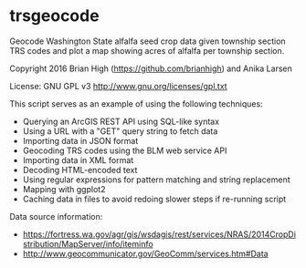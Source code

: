 # trsgeocode

Geocode Washington State alfalfa seed crop data given township
section TRS codes and plot a map showing acres of alfalfa per
township section. 

Copyright 2016 Brian High (https://github.com/brianhigh) and
Anika Larsen

License: GNU GPL v3 http://www.gnu.org/licenses/gpl.txt

This script serves as an example of using the following techniques:

* Querying an ArcGIS REST API using SQL-like syntax
* Using a URL with a "GET" query string to fetch data
* Importing data in JSON format 
* Geocoding TRS codes using the BLM web service API
* Importing data in XML format
* Decoding HTML-encoded text
* Using regular expressions for pattern matching and string replacement
* Mapping with ggplot2
* Caching data in files to avoid redoing slower steps if re-running script

Data source information: 

* https://fortress.wa.gov/agr/gis/wsdagis/rest/services/NRAS/2014CropDistribution/MapServer/info/iteminfo
* http://www.geocommunicator.gov/GeoComm/services.htm#Data